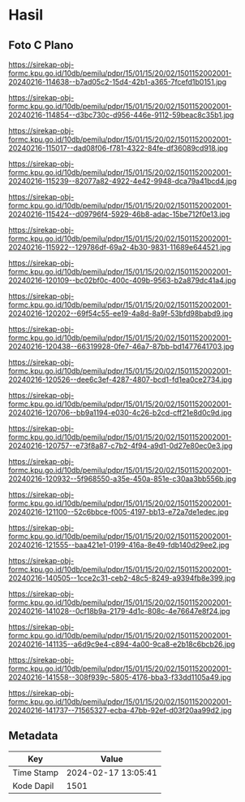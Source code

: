 # Hasil

## Foto C Plano

https://sirekap-obj-formc.kpu.go.id/10db/pemilu/pdpr/15/01/15/20/02/1501152002001-20240216-114638--b7ad05c2-15d4-42b1-a365-7fcefd1b0151.jpg

https://sirekap-obj-formc.kpu.go.id/10db/pemilu/pdpr/15/01/15/20/02/1501152002001-20240216-114854--d3bc730c-d956-446e-9112-59beac8c35b1.jpg

https://sirekap-obj-formc.kpu.go.id/10db/pemilu/pdpr/15/01/15/20/02/1501152002001-20240216-115017--dad08f06-f781-4322-84fe-df36089cd918.jpg

https://sirekap-obj-formc.kpu.go.id/10db/pemilu/pdpr/15/01/15/20/02/1501152002001-20240216-115239--82077a82-4922-4e42-9948-dca79a41bcd4.jpg

https://sirekap-obj-formc.kpu.go.id/10db/pemilu/pdpr/15/01/15/20/02/1501152002001-20240216-115424--d09796f4-5929-46b8-adac-15be712f0e13.jpg

https://sirekap-obj-formc.kpu.go.id/10db/pemilu/pdpr/15/01/15/20/02/1501152002001-20240216-115922--129786df-69a2-4b30-9831-11689e644521.jpg

https://sirekap-obj-formc.kpu.go.id/10db/pemilu/pdpr/15/01/15/20/02/1501152002001-20240216-120109--bc02bf0c-400c-409b-9563-b2a879dc41a4.jpg

https://sirekap-obj-formc.kpu.go.id/10db/pemilu/pdpr/15/01/15/20/02/1501152002001-20240216-120202--69f54c55-ee19-4a8d-8a9f-53bfd98babd9.jpg

https://sirekap-obj-formc.kpu.go.id/10db/pemilu/pdpr/15/01/15/20/02/1501152002001-20240216-120438--66319928-0fe7-46a7-87bb-bd1477641703.jpg

https://sirekap-obj-formc.kpu.go.id/10db/pemilu/pdpr/15/01/15/20/02/1501152002001-20240216-120526--dee6c3ef-4287-4807-bcd1-fd1ea0ce2734.jpg

https://sirekap-obj-formc.kpu.go.id/10db/pemilu/pdpr/15/01/15/20/02/1501152002001-20240216-120706--bb9a1194-e030-4c26-b2cd-cff21e8d0c9d.jpg

https://sirekap-obj-formc.kpu.go.id/10db/pemilu/pdpr/15/01/15/20/02/1501152002001-20240216-120757--e73f8a87-c7b2-4f94-a9d1-0d27e80ec0e3.jpg

https://sirekap-obj-formc.kpu.go.id/10db/pemilu/pdpr/15/01/15/20/02/1501152002001-20240216-120932--5f968550-a35e-450a-851e-c30aa3bb556b.jpg

https://sirekap-obj-formc.kpu.go.id/10db/pemilu/pdpr/15/01/15/20/02/1501152002001-20240216-121100--52c6bbce-f005-4197-bb13-e72a7de1edec.jpg

https://sirekap-obj-formc.kpu.go.id/10db/pemilu/pdpr/15/01/15/20/02/1501152002001-20240216-121555--baa421e1-0199-416a-8e49-fdb140d29ee2.jpg

https://sirekap-obj-formc.kpu.go.id/10db/pemilu/pdpr/15/01/15/20/02/1501152002001-20240216-140505--1cce2c31-ceb2-48c5-8249-a9394fb8e399.jpg

https://sirekap-obj-formc.kpu.go.id/10db/pemilu/pdpr/15/01/15/20/02/1501152002001-20240216-141028--0cf18b9a-2179-4d1c-808c-4e76647e8f24.jpg

https://sirekap-obj-formc.kpu.go.id/10db/pemilu/pdpr/15/01/15/20/02/1501152002001-20240216-141135--a6d9c9e4-c894-4a00-9ca8-e2b18c6bcb26.jpg

https://sirekap-obj-formc.kpu.go.id/10db/pemilu/pdpr/15/01/15/20/02/1501152002001-20240216-141558--308f939c-5805-4176-bba3-f33dd1105a49.jpg

https://sirekap-obj-formc.kpu.go.id/10db/pemilu/pdpr/15/01/15/20/02/1501152002001-20240216-141737--71565327-ecba-47bb-92ef-d03f20aa99d2.jpg


## Metadata

| Key        | Value               |
| ---------- | ------------------- |
| Time Stamp | 2024-02-17 13:05:41 |
| Kode Dapil | 1501                |



